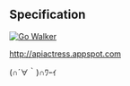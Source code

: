 ## Specification

[![Go Walker](http://gowalker.org/api/v1/badge)](https://gowalker.org/github.com/ikeikeikeike/go-apiactress)

http://apiactress.appspot.com

(∩´∀｀)∩ﾜｰｲ
